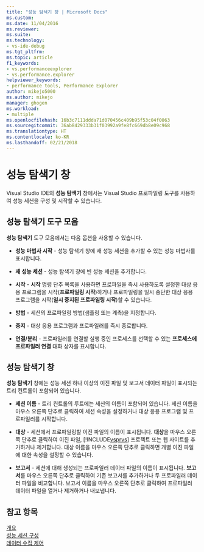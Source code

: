 ```yaml
---
title: "성능 탐색기 창 | Microsoft Docs"
ms.custom: 
ms.date: 11/04/2016
ms.reviewer: 
ms.suite: 
ms.technology:
- vs-ide-debug
ms.tgt_pltfrm: 
ms.topic: article
f1_keywords:
- vs.performanceexplorer
- vs.performance.explorer
helpviewer_keywords:
- performance tools, Performance Explorer
author: mikejo5000
ms.author: mikejo
manager: ghogen
ms.workload:
- multiple
ms.openlocfilehash: 16b3c7111ddda71d070456c409b95f53c04f0063
ms.sourcegitcommit: 36ab8429333b31f03992a9fe8fc669db8e09c968
ms.translationtype: HT
ms.contentlocale: ko-KR
ms.lasthandoff: 02/21/2018
---
```

# <a name="performance-explorer-window"></a>성능 탐색기 창

Visual Studio IDE의 **성능 탐색기** 창에서는 Visual Studio 프로파일링 도구를 사용하여 성능 세션을 구성 및 시작할 수 있습니다.

## <a name="performance-explorer-toolbar"></a>성능 탐색기 도구 모음

**성능 탐색기** 도구 모음에서는 다음 옵션을 사용할 수 있습니다.

- **성능 마법사 시작** - 성능 탐색기 창에 새 성능 세션을 추가할 수 있는 성능 마법사를 표시합니다.

- **새 성능 세션** - 성능 탐색기 창에 빈 성능 세션을 추가합니다.

- **시작** - **시작** 명령 단추 목록을 사용하면 프로파일을 즉시 사용하도록 설정한 대상 응용 프로그램을 시작(**프로파일링 시작**)하거나 프로파일링을 일시 중단한 대상 응용 프로그램을 시작(**일시 중지된 프로파일링 시작**)할 수 있습니다.

- **방법** - 세션의 프로파일링 방법(샘플링 또는 계측)을 지정합니다.

- **중지** - 대상 응용 프로그램과 프로파일러를 즉시 종료합니다.

- **연결/분리** - 프로파일러를 연결할 실행 중인 프로세스를 선택할 수 있는 **프로세스에 프로파일러 연결** 대화 상자를 표시합니다.

## <a name="performance-explorer-window"></a>성능 탐색기 창

**성능 탐색기** 창에는 성능 세션 하나 이상의 이진 파일 및 보고서 데이터 파일이 표시되는 트리 컨트롤이 포함되어 있습니다.

- **세션 이름** - 트리 컨트롤의 루트에는 세션의 이름이 포함되어 있습니다. 세션 이름을 마우스 오른쪽 단추로 클릭하여 세션 속성을 설정하거나 대상 응용 프로그램 및 프로파일러를 시작합니다.

- **대상** - 세션에서 프로파일링할 이진 파일의 이름이 표시됩니다. **대상**을 마우스 오른쪽 단추로 클릭하여 이진 파일, [!INCLUDE[vsprvs](../code-quality/includes/vsprvs_md.md)] 프로젝트 또는 웹 사이트를 추가하거나 제거합니다. 대상 이름을 마우스 오른쪽 단추로 클릭하면 개별 이진 파일에 대한 속성을 설정할 수 있습니다.

- **보고서** - 세션에 대해 생성되는 프로파일러 데이터 파일의 이름이 표시됩니다. **보고서**를 마우스 오른쪽 단추로 클릭하여 기존 보고서를 추가하거나 두 프로파일러 데이터 파일을 비교합니다. 보고서 이름을 마우스 오른쪽 단추로 클릭하여 프로파일러 데이터 파일을 열거나 제거하거나 내보냅니다.

## <a name="see-also"></a>참고 항목

[개요](../profiling/overviews-performance-tools.md)  
[성능 세션 구성](../profiling/configuring-performance-sessions.md)  
[데이터 수집 제어](../profiling/controlling-data-collection.md)